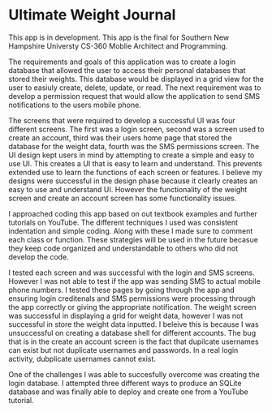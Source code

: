 # Ultimate Weight Journal 

This app is in development. This app is the final for Southern New Hampshire Universty CS-360 Moblie Architect and Programming.

The requirements and goals of this application was to create a login database that allowed the user to access their personal databases that stored their weights. This database would be displayed in a grid view for the user to easiuly create, delete, update, or read. The next requirement was to develop a permission request that would allow the application to send SMS notifications to the users mobile phone.

The screens that were required to develop a successful UI was four different screens. The first was a login screen, second was a screen used to create an account, third was their users home page that stored the database for the weight data, fourth was the SMS permissions screen. The UI design kept users in mind by attempting to create a simple and easy to use UI. This creates a UI that is easy to learn and understand. This prevents extended use to learn the functions of each screen or features. I believe my designs were successful in the design phase because it clearly creates an easy to use and understand UI. However the functionality of the weight screen and create an account screen has some functionality issues.

I approached coding this app based on out textbook examples and further tutorials on YouTube. The different techniques I used was consistent indentation and simple coding. Along with these I made sure to comment each class or function. These strategies will be used in the future becasue they keep code organized and understandable to others who did not develop the code.

I tested each screen and was successful with the login and SMS screens. However I was not able to test if the app was sending SMS to actual mobile phone numbers. I tested these pages by going through the app and ensuring login creditenals and SMS permissions were processing through the app correctly or giving the appropriate notification. The weight screen was successful in displaying a grid for weight data, however I was not successful in store the weight data inputted. I beleive this is because I was unsuccessful on creating a database shell for different accounts. The bug that is in the create an account screen is the fact that dupilcate usernames can exist but not duplicate usernames and passwords. In a real login activity, dubplicate usernames cannot exist.

One of the challenges I was able to succesfully overcome was creating the login database. I attempted three different ways to produce an SQLite database and was finally able to deploy and create one from a YouTube tutorial.
